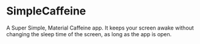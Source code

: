 # SimpleCaffeine
A Super Simple, Material Caffeine app. It keeps your screen awake without changing the sleep time of the screen, as long as the app is open.
